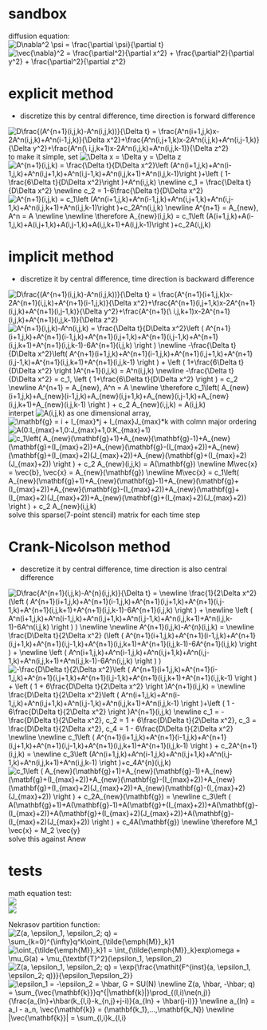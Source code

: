 sandbox
===
diffusion equation:  
<img src="https://latex.codecogs.com/gif.latex?D\nabla^2&space;\psi&space;=&space;\frac{\partial&space;\psi}{\partial&space;t}" title="D\nabla^2 \psi = \frac{\partial \psi}{\partial t}" />  
<img src="https://latex.codecogs.com/gif.latex?\vec{\nabla}^2&space;=&space;\frac{\partial^2}{\partial&space;x^2}&space;&plus;&space;\frac{\partial^2}{\partial&space;y^2}&space;&plus;&space;\frac{\partial^2}{\partial&space;z^2}" title="\vec{\nabla}^2 = \frac{\partial^2}{\partial x^2} + \frac{\partial^2}{\partial y^2} + \frac{\partial^2}{\partial z^2}" />  
  
explicit method
====
* discretize this by central difference, time direction is forward difference
<img src="https://latex.codecogs.com/gif.latex?D\frac{(A^{n&plus;1}(i,j,k)-A^n(i,j,k))}{\Delta&space;t}&space;=&space;\frac{A^n(i&plus;1,j,k)x-2A^n(i,j,k)&plus;A^n(i-1,j,k)}{\Delta&space;x^2}&plus;\frac{A^n(i,j&plus;1,k)x-2A^n(i,j,k)&plus;A^n(i,j-1,k)}{\Delta&space;y^2}&plus;\frac{A^n(\&space;i,j,k&plus;1)x-2A^n(i,j,k)&plus;A^n(i,j,k-1)}{\Delta&space;x^2}" title="D\frac{(A^{n+1}(i,j,k)-A^n(i,j,k))}{\Delta t} = \frac{A^n(i+1,j,k)x-2A^n(i,j,k)+A^n(i-1,j,k)}{\Delta x^2}+\frac{A^n(i,j+1,k)x-2A^n(i,j,k)+A^n(i,j-1,k)}{\Delta y^2}+\frac{A^n(\ i,j,k+1)x-2A^n(i,j,k)+A^n(i,j,k-1)}{\Delta z^2}" />  
to make it simple, set <img src="https://latex.codecogs.com/gif.latex?\Delta&space;x&space;=&space;\Delta&space;y&space;=&space;\Delta&space;z" title="\Delta x = \Delta y = \Delta z" />  
<img src="https://latex.codecogs.com/gif.latex?A^{n&plus;1}(i,j,k)&space;=&space;\frac{\Delta&space;t}{D\Delta&space;x^2}\left&space;(A^n(i&plus;1,j,k)&plus;A^n(i-1,j,k)&plus;A^n(i,j&plus;1,k)+A^n(i,j-1,k)&plus;A^n(i,j,k&plus;1)&plus;A^n(i,j,k-1)\right&space;)&plus;\left&space;(&space;1-\frac{6\Delta&space;t}{D\Delta&space;x^2}\right&space;)+A^n(i,j,k)&space;\newline&space;c_1&space;=&space;\frac{\Delta&space;t}{D\Delta&space;x^2}&space;\newline&space;c_2&space;=&space;1-6\frac{\Delta&space;t}{D\Delta&space;x^2}" title="A^{n+1}(i,j,k) = \frac{\Delta t}{D\Delta x^2}\left (A^n(i+1,j,k)+A^n(i-1,j,k)+A^n(i,j+1,k)+A^n(i,j-1,k)+A^n(i,j,k+1)+A^n(i,j,k-1)\right )+\left ( 1-\frac{6\Delta t}{D\Delta x^2}\right )+A^n(i,j,k) \newline c_1 = \frac{\Delta t}{D\Delta x^2} \newline c_2 = 1-6\frac{\Delta t}{D\Delta x^2}" />  
<img src="https://latex.codecogs.com/gif.latex?A^{n&plus;1}(i,j,k)&space;=&space;c_1\left&space;(A^n(i&plus;1,j,k)&plus;A^n(i-1,j,k)&plus;A^n(i,j&plus;1,k)+A^n(i,j-1,k)&plus;A^n(i,j,k&plus;1)&plus;A^n(i,j,k-1)\right&space;)&plus;c_2A^n(i,j,k)&space;\newline&space;A^{n&plus;1}&space;=&space;A_{new},&space;A^n&space;=&space;A&space;\newline&space;\newline&space;\therefore&space;A_{new}(i,j,k)&space;=&space;c_1\left&space;(A(i&plus;1,j,k)&plus;A(i-1,j,k)&plus;A(i,j&plus;1,k)+A(i,j-1,k)&plus;A(i,j,k&plus;1)&plus;A(i,j,k-1)\right&space;)&plus;c_2A(i,j,k)" title="A^{n+1}(i,j,k) = c_1\left (A^n(i+1,j,k)+A^n(i-1,j,k)+A^n(i,j+1,k)+A^n(i,j-1,k)+A^n(i,j,k+1)+A^n(i,j,k-1)\right )+c_2A^n(i,j,k) \newline A^{n+1} = A_{new}, A^n = A \newline \newline \therefore A_{new}(i,j,k) = c_1\left (A(i+1,j,k)+A(i-1,j,k)+A(i,j+1,k)+A(i,j-1,k)+A(i,j,k+1)+A(i,j,k-1)\right )+c_2A(i,j,k)" />

implicit method
====
* discretize it by central difference, time direction is backward difference
<img src="https://latex.codecogs.com/gif.latex?D\frac{(A^{n&plus;1}(i,j,k)-A^n(i,j,k))}{\Delta&space;t}&space;=&space;\frac{A^{n&plus;1}(i&plus;1,j,k)x-2A^{n&plus;1}(i,j,k)&plus;A^{n&plus;1}(i-1,j,k)}{\Delta&space;x^2}&plus;\frac{A^{n&plus;1}(i,j&plus;1,k)x-2A^{n&plus;1}(i,j,k)&plus;A^{n&plus;1}(i,j-1,k)}{\Delta&space;y^2}&plus;\frac{A^{n&plus;1}(\&space;i,j,k&plus;1)x-2A^{n&plus;1}(i,j,k)&plus;A^{n&plus;1}(i,j,k-1)}{\Delta&space;z^2}" title="D\frac{(A^{n+1}(i,j,k)-A^n(i,j,k))}{\Delta t} = \frac{A^{n+1}(i+1,j,k)x-2A^{n+1}(i,j,k)+A^{n+1}(i-1,j,k)}{\Delta x^2}+\frac{A^{n+1}(i,j+1,k)x-2A^{n+1}(i,j,k)+A^{n+1}(i,j-1,k)}{\Delta y^2}+\frac{A^{n+1}(\ i,j,k+1)x-2A^{n+1}(i,j,k)+A^{n+1}(i,j,k-1)}{\Delta z^2}" />  
<img src="https://latex.codecogs.com/gif.latex?A^{n&plus;1}(i,j,k)-A^n(i,j,k)&space;=&space;\frac{\Delta&space;t}{D\Delta&space;x^2}\left&space;(&space;A^{n&plus;1}(i&plus;1,j,k)&plus;A^{n&plus;1}(i-1,j,k)&plus;A^{n&plus;1}(i,j&plus;1,k)&plus;A^{n&plus;1}(i,j-1,k)&plus;A^{n&plus;1}(i,j,k&plus;1)&plus;A^{n&plus;1}(i,j,k-1)-6A^{n&plus;1}(i,j,k)&space;\right&space;)&space;\newline&space;-\frac{\Delta&space;t}{D\Delta&space;x^2}\left(&space;A^{n&plus;1}(i&plus;1,j,k)&plus;A^{n&plus;1}(i-1,j,k)&plus;A^{n&plus;1}(i,j&plus;1,k)&plus;A^{n&plus;1}(i,j-1,k)&plus;A^{n&plus;1}(i,j,k&plus;1)&plus;A^{n&plus;1}(i,j,k-1)&space;\right&space;)&space;&plus;&space;\left&space;(&space;1&plus;\frac{6\Delta&space;t}{D\Delta&space;x^2}&space;\right&space;)A^{n&plus;1}(i,j,k)&space;=&space;A^n(i,j,k)&space;\newline&space;-\frac{\Delta&space;t}{D\Delta&space;x^2}&space;=&space;c_1,&space;\left&space;(&space;1&plus;\frac{6\Delta&space;t}{D\Delta&space;x^2}&space;\right&space;)&space;=&space;c_2&space;\newline&space;A^{n&plus;1}&space;=&space;A_{new},&space;A^n&space;=&space;A&space;\newline&space;\therefore&space;c_1\left(&space;A_{new}(i&plus;1,j,k)&plus;A_{new}(i-1,j,k)&plus;A_{new}(i,j&plus;1,k)&plus;A_{new}(i,j-1,k)&plus;A_{new}(i,j,k&plus;1)&plus;A_{new}(i,j,k-1)&space;\right&space;)&space;&plus;&space;c_2&space;A_{new}(i,j,k)&space;=&space;A(i,j,k)" title="A^{n+1}(i,j,k)-A^n(i,j,k) = \frac{\Delta t}{D\Delta x^2}\left ( A^{n+1}(i+1,j,k)+A^{n+1}(i-1,j,k)+A^{n+1}(i,j+1,k)+A^{n+1}(i,j-1,k)+A^{n+1}(i,j,k+1)+A^{n+1}(i,j,k-1)-6A^{n+1}(i,j,k) \right ) \newline -\frac{\Delta t}{D\Delta x^2}\left( A^{n+1}(i+1,j,k)+A^{n+1}(i-1,j,k)+A^{n+1}(i,j+1,k)+A^{n+1}(i,j-1,k)+A^{n+1}(i,j,k+1)+A^{n+1}(i,j,k-1) \right ) + \left ( 1+\frac{6\Delta t}{D\Delta x^2} \right )A^{n+1}(i,j,k) = A^n(i,j,k) \newline -\frac{\Delta t}{D\Delta x^2} = c_1, \left ( 1+\frac{6\Delta t}{D\Delta x^2} \right ) = c_2 \newline A^{n+1} = A_{new}, A^n = A \newline \therefore c_1\left( A_{new}(i+1,j,k)+A_{new}(i-1,j,k)+A_{new}(i,j+1,k)+A_{new}(i,j-1,k)+A_{new}(i,j,k+1)+A_{new}(i,j,k-1) \right ) + c_2 A_{new}(i,j,k) = A(i,j,k)" />  
interpet <img src="https://latex.codecogs.com/gif.latex?A(i,j,k)" title="A(i,j,k)" /> as one dimensional array, <img src="https://latex.codecogs.com/gif.latex?\mathbf{g}&space;=&space;i&space;&plus;&space;I_{max}*j&space;&plus;&space;I_{max}J_{max}*k" title="\mathbf{g} = i + I_{max}*j + I_{max}J_{max}*k" /> with colmn major ordering  
<img src="https://latex.codecogs.com/gif.latex?A(0:I_{max}&plus;1,0:J_{max}&plus;1,0:K_{max}&plus;1)" title="A(0:I_{max}+1,0:J_{max}+1,0:K_{max}+1)" />  
<img src="https://latex.codecogs.com/gif.latex?c_1\left(&space;A_{new}(\mathbf{g}&plus;1)&plus;A_{new}(\mathbf{g}-1)&plus;A_{new}(\mathbf{g}&plus;(I_{max}&plus;2))&plus;A_{new}(\mathbf{g}-(I_{max}&plus;2))&plus;A_{new}(\mathbf{g}&plus;(I_{max}&plus;2)(J_{max}&plus;2))&plus;A_{new}(\mathbf{g}&plus;(I_{max}&plus;2)(J_{max}&plus;2))&space;\right&space;)&space;&plus;&space;c_2&space;A_{new}(i,j,k)&space;=&space;A(\mathbf{g})&space;\newline&space;M\vec{x}&space;=&space;\vec{b},&space;\vec{x}&space;=&space;A_{new}(\mathbf{g})&space;\newline&space;M\vec{x}&space;=&space;c_1\left(&space;A_{new}(\mathbf{g}&plus;1)&plus;A_{new}(\mathbf{g}-1)&plus;A_{new}(\mathbf{g}&plus;(I_{max}&plus;2))&plus;A_{new}(\mathbf{g}-(I_{max}&plus;2))&plus;A_{new}(\mathbf{g}&plus;(I_{max}&plus;2)(J_{max}&plus;2))&plus;A_{new}(\mathbf{g}&plus;(I_{max}&plus;2)(J_{max}&plus;2))&space;\right&space;)&space;&plus;&space;c_2&space;A_{new}(i,j,k)" title="c_1\left( A_{new}(\mathbf{g}+1)+A_{new}(\mathbf{g}-1)+A_{new}(\mathbf{g}+(I_{max}+2))+A_{new}(\mathbf{g}-(I_{max}+2))+A_{new}(\mathbf{g}+(I_{max}+2)(J_{max}+2))+A_{new}(\mathbf{g}+(I_{max}+2)(J_{max}+2)) \right ) + c_2 A_{new}(i,j,k) = A(\mathbf{g}) \newline M\vec{x} = \vec{b}, \vec{x} = A_{new}(\mathbf{g}) \newline M\vec{x} = c_1\left( A_{new}(\mathbf{g}+1)+A_{new}(\mathbf{g}-1)+A_{new}(\mathbf{g}+(I_{max}+2))+A_{new}(\mathbf{g}-(I_{max}+2))+A_{new}(\mathbf{g}+(I_{max}+2)(J_{max}+2))+A_{new}(\mathbf{g}+(I_{max}+2)(J_{max}+2)) \right ) + c_2 A_{new}(i,j,k)" />  
solve this sparse(7-point stencil) matrix for each time step
  
Crank-Nicolson method
====
* descretize it by central difference, time direction is also central difference
<img src="https://latex.codecogs.com/gif.latex?D\frac{A^{n&plus;1}(i,j,k)-A^{n}(i,j,k)}{\Delta&space;t}&space;=&space;\newline&space;\frac{1}{2\Delta&space;x^2}&space;(\left&space;(&space;A^{n&plus;1}(i&plus;1,j,k)&plus;A^{n&plus;1}(i-1,j,k)&plus;A^{n&plus;1}(i,j&plus;1,k)&plus;A^{n&plus;1}(i,j-1,k)&plus;A^{n&plus;1}(i,j,k&plus;1)&plus;A^{n&plus;1}(i,j,k-1)-6A^{n&plus;1}(i,j,k)&space;\right&space;)&space;&plus;&space;\newline&space;\left&space;(&space;A^n(i&plus;1,j,k)&plus;A^n(i-1,j,k)&plus;A^n(i,j&plus;1,k)&plus;A^n(i,j-1,k)&plus;A^n(i,j,k&plus;1)&plus;A^n(i,j,k-1)-6A^n(i,j,k)&space;\right&space;)&space;)&space;\newline&space;\newline&space;A^{n&plus;1}(i,j,k)-A^{n}(i,j,k)&space;=&space;\newline&space;\frac{D\Delta&space;t}{2\Delta&space;x^2}&space;(\left&space;(&space;A^{n&plus;1}(i&plus;1,j,k)&plus;A^{n&plus;1}(i-1,j,k)&plus;A^{n&plus;1}(i,j&plus;1,k)&plus;A^{n&plus;1}(i,j-1,k)&plus;A^{n&plus;1}(i,j,k&plus;1)&plus;A^{n&plus;1}(i,j,k-1)-6A^{n&plus;1}(i,j,k)&space;\right&space;)&space;&plus;&space;\newline&space;\left&space;(&space;A^n(i&plus;1,j,k)&plus;A^n(i-1,j,k)&plus;A^n(i,j&plus;1,k)&plus;A^n(i,j-1,k)&plus;A^n(i,j,k&plus;1)&plus;A^n(i,j,k-1)-6A^n(i,j,k)&space;\right&space;)&space;)" title="D\frac{A^{n+1}(i,j,k)-A^{n}(i,j,k)}{\Delta t} = \newline \frac{1}{2\Delta x^2} (\left ( A^{n+1}(i+1,j,k)+A^{n+1}(i-1,j,k)+A^{n+1}(i,j+1,k)+A^{n+1}(i,j-1,k)+A^{n+1}(i,j,k+1)+A^{n+1}(i,j,k-1)-6A^{n+1}(i,j,k) \right ) + \newline \left ( A^n(i+1,j,k)+A^n(i-1,j,k)+A^n(i,j+1,k)+A^n(i,j-1,k)+A^n(i,j,k+1)+A^n(i,j,k-1)-6A^n(i,j,k) \right ) ) \newline \newline A^{n+1}(i,j,k)-A^{n}(i,j,k) = \newline \frac{D\Delta t}{2\Delta x^2} (\left ( A^{n+1}(i+1,j,k)+A^{n+1}(i-1,j,k)+A^{n+1}(i,j+1,k)+A^{n+1}(i,j-1,k)+A^{n+1}(i,j,k+1)+A^{n+1}(i,j,k-1)-6A^{n+1}(i,j,k) \right ) + \newline \left ( A^n(i+1,j,k)+A^n(i-1,j,k)+A^n(i,j+1,k)+A^n(i,j-1,k)+A^n(i,j,k+1)+A^n(i,j,k-1)-6A^n(i,j,k) \right ) )" />
<img src="https://latex.codecogs.com/gif.latex?-\frac{D\Delta&space;t}{2\Delta&space;x^2}\left&space;(&space;A^{n&plus;1}(i&plus;1,j,k)&plus;A^{n&plus;1}(i-1,j,k)&plus;A^{n&plus;1}(i,j&plus;1,k)&plus;A^{n&plus;1}(i,j-1,k)&plus;A^{n&plus;1}(i,j,k&plus;1)&plus;A^{n&plus;1}(i,j,k-1)&space;\right&space;)&space;&plus;&space;\left&space;(&space;1&space;&plus;&space;6\frac{D\Delta&space;t}{2\Delta&space;x^2}&space;\right&space;)A^{n&plus;1}(i,j,k)&space;=&space;\newline&space;\frac{D\Delta&space;t}{2\Delta&space;x^2}\left&space;(&space;A^n(i&plus;1,j,k)&plus;A^n(i-1,j,k)&plus;A^n(i,j&plus;1,k)&plus;A^n(i,j-1,k)&plus;A^n(i,j,k&plus;1)&plus;A^n(i,j,k-1)&space;\right&space;)&plus;\left&space;(&space;1&space;-&space;6\frac{D\Delta&space;t}{2\Delta&space;x^2}&space;\right&space;)A^{n&plus;1}(i,j,k)&space;\newline&space;c_1&space;=&space;-\frac{D\Delta&space;t}{2\Delta&space;x^2},&space;c_2&space;=&space;1&space;&plus;&space;6\frac{D\Delta&space;t}{2\Delta&space;x^2},&space;c_3&space;=&space;\frac{D\Delta&space;t}{2\Delta&space;x^2},&space;c_4&space;=&space;1&space;-&space;6\frac{D\Delta&space;t}{2\Delta&space;x^2}&space;\newline&space;\newline&space;c_1\left&space;(&space;A^{n&plus;1}(i&plus;1,j,k)&plus;A^{n&plus;1}(i-1,j,k)&plus;A^{n&plus;1}(i,j&plus;1,k)&plus;A^{n&plus;1}(i,j-1,k)&plus;A^{n&plus;1}(i,j,k&plus;1)&plus;A^{n&plus;1}(i,j,k-1)&space;\right&space;)&space;&plus;&space;c_2A^{n&plus;1}(i,j,k)&space;=&space;\newline&space;c_3\left&space;(A^n(i&plus;1,j,k)&plus;A^n(i-1,j,k)&plus;A^n(i,j&plus;1,k)&plus;A^n(i,j-1,k)&plus;A^n(i,j,k&plus;1)&plus;A^n(i,j,k-1)&space;\right&space;)&plus;c_4A^{n}(i,j,k)" title="-\frac{D\Delta t}{2\Delta x^2}\left ( A^{n+1}(i+1,j,k)+A^{n+1}(i-1,j,k)+A^{n+1}(i,j+1,k)+A^{n+1}(i,j-1,k)+A^{n+1}(i,j,k+1)+A^{n+1}(i,j,k-1) \right ) + \left ( 1 + 6\frac{D\Delta t}{2\Delta x^2} \right )A^{n+1}(i,j,k) = \newline \frac{D\Delta t}{2\Delta x^2}\left ( A^n(i+1,j,k)+A^n(i-1,j,k)+A^n(i,j+1,k)+A^n(i,j-1,k)+A^n(i,j,k+1)+A^n(i,j,k-1) \right )+\left ( 1 - 6\frac{D\Delta t}{2\Delta x^2} \right )A^{n+1}(i,j,k) \newline c_1 = -\frac{D\Delta t}{2\Delta x^2}, c_2 = 1 + 6\frac{D\Delta t}{2\Delta x^2}, c_3 = \frac{D\Delta t}{2\Delta x^2}, c_4 = 1 - 6\frac{D\Delta t}{2\Delta x^2} \newline \newline c_1\left ( A^{n+1}(i+1,j,k)+A^{n+1}(i-1,j,k)+A^{n+1}(i,j+1,k)+A^{n+1}(i,j-1,k)+A^{n+1}(i,j,k+1)+A^{n+1}(i,j,k-1) \right ) + c_2A^{n+1}(i,j,k) = \newline c_3\left (A^n(i+1,j,k)+A^n(i-1,j,k)+A^n(i,j+1,k)+A^n(i,j-1,k)+A^n(i,j,k+1)+A^n(i,j,k-1) \right )+c_4A^{n}(i,j,k)" />  
<img src="https://latex.codecogs.com/gif.latex?c_1\left&space;(&space;A_{new}(\mathbf{g}&plus;1)&plus;A_{new}(\mathbf{g}-1)&plus;A_{new}(\matbf{g}&plus;(I_{max}&plus;2))&plus;A_{new}(\mathbf{g}-(I_{max}&plus;2))&plus;A_{new}(\mathbf{g}&plus;(I_{max}&plus;2)(J_{max}&plus;2))&plus;A_{new}(\mathbf{g}-(I_{max}&plus;2)(J_{max}&plus;2))&space;\right&space;)&space;&plus;&space;c_2A_{new}(\mathbf{g})&space;=&space;\newline&space;c_3\left&space;(&space;A(\mathbf{g}&plus;1)&plus;A(\mathbf{g}-1)&plus;A(\matbf{g}&plus;(I_{max}&plus;2))&plus;A(\mathbf{g}-(I_{max}&plus;2))&plus;A(\mathbf{g}&plus;(I_{max}&plus;2)(J_{max}&plus;2))&plus;A(\mathbf{g}-(I_{max}&plus;2)(J_{max}&plus;2))&space;\right&space;)&space;&plus;&space;c_4A(\mathbf{g})&space;\newline&space;\therefore&space;M_1&space;\vec{x}&space;=&space;M_2&space;\vec{y}" title="c_1\left ( A_{new}(\mathbf{g}+1)+A_{new}(\mathbf{g}-1)+A_{new}(\matbf{g}+(I_{max}+2))+A_{new}(\mathbf{g}-(I_{max}+2))+A_{new}(\mathbf{g}+(I_{max}+2)(J_{max}+2))+A_{new}(\mathbf{g}-(I_{max}+2)(J_{max}+2)) \right ) + c_2A_{new}(\mathbf{g}) = \newline c_3\left ( A(\mathbf{g}+1)+A(\mathbf{g}-1)+A(\matbf{g}+(I_{max}+2))+A(\mathbf{g}-(I_{max}+2))+A(\mathbf{g}+(I_{max}+2)(J_{max}+2))+A(\mathbf{g}-(I_{max}+2)(J_{max}+2)) \right ) + c_4A(\mathbf{g}) \newline \therefore M_1 \vec{x} = M_2 \vec{y}" />
solve this against Anew  

tests
====
math equation test:  
<img src="https://latex.codecogs.com/gif.latex?X[n]&space;=&space;\sum_{k=0}^{N-1}x[k]\exp({-j\frac{2&space;\pi&space;nk}{N}})"/>  
<img src="https://latex.codecogs.com/gif.latex?\inline&space;X[n]&space;\in&space;\mathbb{C}" />  
  
Nekrasov partition function:  
<img src="https://latex.codecogs.com/gif.latex?Z(a,&space;\epsilon_1,&space;\epsilon_2;&space;q)&space;=&space;\sum_{k=0}^{\infty}q^k\oint_{\tilde{\emph{M}}_k}1" title="Z(a, \epsilon_1, \epsilon_2; q) = \sum_{k=0}^{\infty}q^k\oint_{\tilde{\emph{M}}_k}1" />  
<img src="https://latex.codecogs.com/gif.latex?\oint_{\tilde{\emph{M}}_k}1&space;=&space;\int_{\tilde{\emph{M}}_k}exp\omega&space;&plus;&space;\mu_G(a)&space;&plus;&space;\mu_{\textbf{T}^2}(\epsilon_1,&space;\epsilon_2)" title="\oint_{\tilde{\emph{M}}_k}1 = \int_{\tilde{\emph{M}}_k}exp\omega + \mu_G(a) + \mu_{\textbf{T}^2}(\epsilon_1, \epsilon_2)" />  
<img src="https://latex.codecogs.com/gif.latex?Z(a,&space;\epsilon_1,&space;\epsilon_2;&space;q)&space;=&space;\exp{\frac{\mathit{F^{inst}(a,&space;\epsilon_1,&space;\epsilon_2;&space;q)}}{\epsilon_1\epsilon_2}}" title="Z(a, \epsilon_1, \epsilon_2; q) = \exp{\frac{\mathit{F^{inst}(a, \epsilon_1, \epsilon_2; q)}}{\epsilon_1\epsilon_2}}" />  
<img src="https://latex.codecogs.com/gif.latex?\epsilon_1&space;=&space;-\epsilon_2&space;=&space;\hbar,&space;G&space;=&space;SU(N)&space;\newline&space;Z(a,&space;\hbar,&space;-\hbar;&space;q)&space;=&space;\sum_{\vec{\mathbf{k}}}q^{|\mathbf{k}|}\prod_{(l,i)\ne(n,j)}{\frac{a_{ln}&plus;\hbar(k_{l,i}-k_{n,j}&plus;j-i)}{a_{ln}&space;&plus;&space;\hbar(j-i)}}&space;\newline&space;a_{ln}&space;=&space;a_l&space;-&space;a_n,&space;\vec{\mathbf{k}}&space;=&space;(\mathbf{k_1},...,\mathbf{k_N})&space;\newline&space;|\vec{\mathbf{k}}|&space;=&space;\sum_{l,i}k_{l,i}" title="\epsilon_1 = -\epsilon_2 = \hbar, G = SU(N) \newline Z(a, \hbar, -\hbar; q) = \sum_{\vec{\mathbf{k}}}q^{|\mathbf{k}|}\prod_{(l,i)\ne(n,j)}{\frac{a_{ln}+\hbar(k_{l,i}-k_{n,j}+j-i)}{a_{ln} + \hbar(j-i)}} \newline a_{ln} = a_l - a_n, \vec{\mathbf{k}} = (\mathbf{k_1},...,\mathbf{k_N}) \newline |\vec{\mathbf{k}}| = \sum_{l,i}k_{l,i}" />
  
